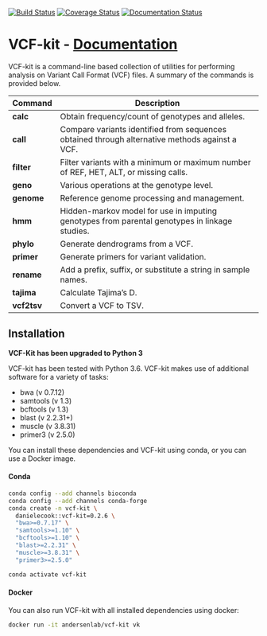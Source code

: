 [![Build Status](https://travis-ci.org/AndersenLab/VCF-kit.svg?branch=master)](https://travis-ci.org/AndersenLab/VCF-kit) [![Coverage Status](https://coveralls.io/repos/github/AndersenLab/vcf-kit/badge.svg?branch=master)](https://coveralls.io/github/AndersenLab/vcf-kit?branch=master) [![Documentation Status](https://readthedocs.org/projects/vcf-kit/badge/?version=latest)](http://vcf-kit.readthedocs.io/en/latest/?badge=latest)


VCF-kit - [Documentation](http://vcf-kit.readthedocs.io/en/latest/?badge=latest)
===========

VCF-kit is a command-line based collection of utilities for performing analysis on Variant Call Format (VCF) files. A summary of the commands is provided below.

| Command |Description                                                                                 |
|:----------|------------------------------------------------------------------------------------------|
| __calc__ | Obtain  frequency/count of  genotypes and alleles.                                               |
| __call__ | Compare variants  identified  from  sequences obtained  through alternative methods against a VCF. |
| __filter__ | Filter  variants  with  a minimum or  maximum number  of  REF,  HET,  ALT,  or  missing calls.         |
| __geno__ | Various operations  at  the genotype  level.                                                      |
| __genome__ | Reference genome  processing  and management.                                                  |
| __hmm__ | Hidden-markov model for use in  imputing  genotypes from  parental  genotypes in  linkage studies.   |
| __phylo__ | Generate  dendrograms from  a VCF.                                                              |
| __primer__ | Generate  primers for variant validation.                                                     |
| __rename__ | Add a prefix, suffix, or  substitute  a string  in  sample  names.                                |
| __tajima__ | Calculate Tajima’s  D.                                                                        |
| __vcf2tsv__ | Convert a VCF to  TSV.                                                                       |

## Installation

__VCF-Kit has been upgraded to Python 3__

VCF-kit has been tested with Python 3.6. VCF-kit makes use of additional software for a variety of tasks:

* bwa (v 0.7.12)
* samtools (v 1.3)
* bcftools (v 1.3)
* blast (v 2.2.31+)
* muscle (v 3.8.31)
* primer3 (v 2.5.0)

You can install these dependencies and VCF-kit using conda, or you can use a Docker image.

#### Conda

```bash
conda config --add channels bioconda
conda config --add channels conda-forge
conda create -n vcf-kit \
  danielecook::vcf-kit=0.2.6 \
  "bwa>=0.7.17" \
  "samtools>=1.10" \
  "bcftools>=1.10" \
  "blast>=2.2.31" \
  "muscle>=3.8.31" \
  "primer3>=2.5.0"

conda activate vcf-kit
```

#### Docker

You can also run VCF-kit with all installed dependencies using docker: 

```bash
docker run -it andersenlab/vcf-kit vk
```
